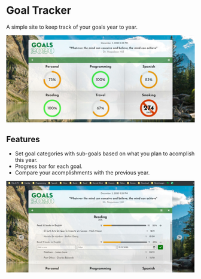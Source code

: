 # Goal Tracker

A simple site to keep track of your goals year to year.

![Goal Tracker Screenshot #1](./src/assets/screens/screen1.jpg)

## Features

-   Set goal categories with sub-goals based on what you plan to acomplish this year.
-   Progress bar for each goal.
-   Compare your acomplishments with the previous year.

![Goal Tracker Screenshot #2](./src/assets/screens/screen2.jpg)
